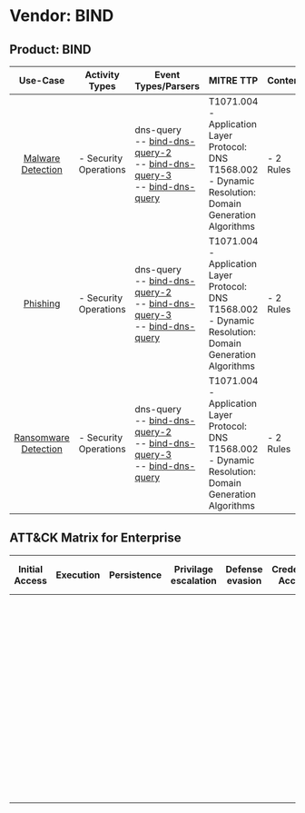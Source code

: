 Vendor: BIND
============
Product: BIND
-------------
|                              Use-Case                               | Activity Types        | Event Types/Parsers                                                                                                                                                                                                                | MITRE TTP                                                                                                       | Content        |
|:-------------------------------------------------------------------:| --------------------- | ---------------------------------------------------------------------------------------------------------------------------------------------------------------------------------------------------------------------------------- | --------------------------------------------------------------------------------------------------------------- | -------------- |
|    [Malware Detection](../UseCases/usecase_malware_detection.md)    | - Security Operations |  dns-query<br> -- [bind-dns-query-2](../Parsers/parserContent_bind-dns-query-2.md)<br> -- [bind-dns-query-3](../Parsers/parserContent_bind-dns-query-3.md)<br> -- [bind-dns-query](../Parsers/parserContent_bind-dns-query.md)<br> | T1071.004 - Application Layer Protocol: DNS<br>T1568.002 - Dynamic Resolution: Domain Generation Algorithms<br> |  - 2 Rules<br> |
|             [Phishing](../UseCases/usecase_phishing.md)             | - Security Operations |  dns-query<br> -- [bind-dns-query-2](../Parsers/parserContent_bind-dns-query-2.md)<br> -- [bind-dns-query-3](../Parsers/parserContent_bind-dns-query-3.md)<br> -- [bind-dns-query](../Parsers/parserContent_bind-dns-query.md)<br> | T1071.004 - Application Layer Protocol: DNS<br>T1568.002 - Dynamic Resolution: Domain Generation Algorithms<br> |  - 2 Rules<br> |
| [Ransomware Detection](../UseCases/usecase_ransomware_detection.md) | - Security Operations |  dns-query<br> -- [bind-dns-query-2](../Parsers/parserContent_bind-dns-query-2.md)<br> -- [bind-dns-query-3](../Parsers/parserContent_bind-dns-query-3.md)<br> -- [bind-dns-query](../Parsers/parserContent_bind-dns-query.md)<br> | T1071.004 - Application Layer Protocol: DNS<br>T1568.002 - Dynamic Resolution: Domain Generation Algorithms<br> |  - 2 Rules<br> |

ATT&CK Matrix for Enterprise
----------------------------
| Initial Access | Execution | Persistence | Privilage escalation | Defense evasion | Credential Access | Discovery | Lateral Movement | Collection | Command and Control                                                                                                                                                                                                                                                                                                                                     | Exfiltration | Impact |
| -------------- | --------- | ----------- | -------------------- | --------------- | ----------------- | --------- | ---------------- | ---------- | ------------------------------------------------------------------------------------------------------------------------------------------------------------------------------------------------------------------------------------------------------------------------------------------------------------------------------------------------------- | ------------ | ------ |
|                |           |             |                      |                 |                   |           |                  |            | [Application Layer Protocol: DNS](https://attack.mitre.org/techniques/T1071/004)<br><br>[Dynamic Resolution](https://attack.mitre.org/techniques/T1568)<br><br>[Dynamic Resolution: Domain Generation Algorithms](https://attack.mitre.org/techniques/T1568/002)<br><br>[Application Layer Protocol](https://attack.mitre.org/techniques/T1071)<br><br> |              |        |